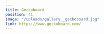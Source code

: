 ```yaml
---
title: Geckoboard
position: 41
image: "/uploads/gallery__geckoboard.jpg"
link: https://www.geckoboard.com/
---
```


